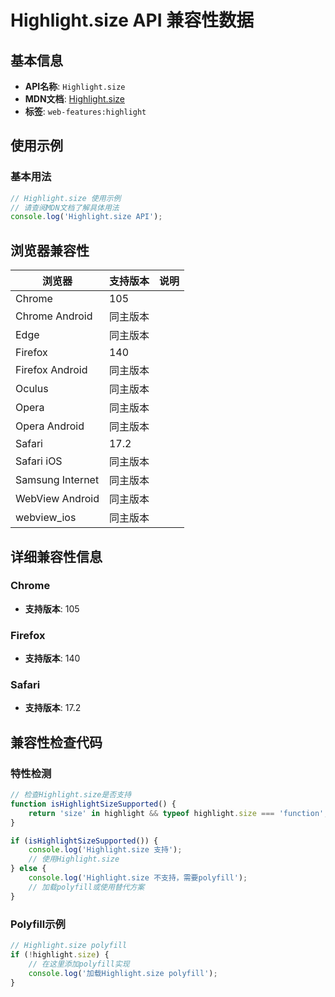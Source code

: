 # Highlight.size API 兼容性数据

## 基本信息

- **API名称**: `Highlight.size`
- **MDN文档**: [Highlight.size](https://developer.mozilla.org/docs/Web/API/Highlight/size)
- **标签**: `web-features:highlight`

## 使用示例

### 基本用法

```javascript
// Highlight.size 使用示例
// 请查阅MDN文档了解具体用法
console.log('Highlight.size API');
```

## 浏览器兼容性

| 浏览器 | 支持版本 | 说明 |
|--------|----------|------|
| Chrome | 105 |  |
| Chrome Android | 同主版本 |  |
| Edge | 同主版本 |  |
| Firefox | 140 |  |
| Firefox Android | 同主版本 |  |
| Oculus | 同主版本 |  |
| Opera | 同主版本 |  |
| Opera Android | 同主版本 |  |
| Safari | 17.2 |  |
| Safari iOS | 同主版本 |  |
| Samsung Internet | 同主版本 |  |
| WebView Android | 同主版本 |  |
| webview_ios | 同主版本 |  |

## 详细兼容性信息

### Chrome

- **支持版本**: 105

### Firefox

- **支持版本**: 140

### Safari

- **支持版本**: 17.2

## 兼容性检查代码

### 特性检测

```javascript
// 检查Highlight.size是否支持
function isHighlightSizeSupported() {
    return 'size' in highlight && typeof highlight.size === 'function';
}

if (isHighlightSizeSupported()) {
    console.log('Highlight.size 支持');
    // 使用Highlight.size
} else {
    console.log('Highlight.size 不支持，需要polyfill');
    // 加载polyfill或使用替代方案
}
```

### Polyfill示例

```javascript
// Highlight.size polyfill
if (!highlight.size) {
    // 在这里添加polyfill实现
    console.log('加载Highlight.size polyfill');
}
```

